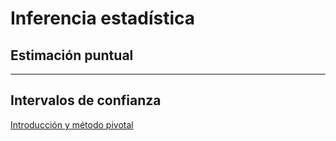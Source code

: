 # Inferencia estadística 

## Estimación puntual

---

## Intervalos de confianza

[Introducción y método pivotal](c1_intervalos.html)
